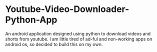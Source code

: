 # Youtube-Video-Downloader-Python-App
An android application designed using python to download videos and shorts from youtube. I am little tired of ad-ful and non-working apps on android os, so decided to build this on my own. 
